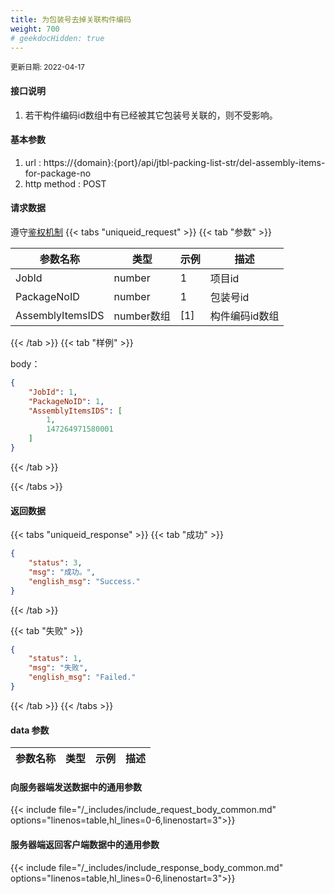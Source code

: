 ```yaml
---
title: 为包装号去掉关联构件编码
weight: 700
# geekdocHidden: true
---
```


<small>更新日期: 2022-04-17</small>

#### 接口说明
1. 若干构件编码id数组中有已经被其它包装号关联的，则不受影响。
#### 基本参数
1. url : https://{domain}:{port}/api/jtbl-packing-list-str/del-assembly-items-for-package-no
2. http method : POST

#### 请求数据
遵守[鉴权机制](/auth/)
{{< tabs "uniqueid_request" >}}
{{< tab "参数" >}} 

|  参数名称   |  类型 |  示例 |  描述 |
|  ----  | ----  | ----  | ----  |
|  JobId  | number  | 1  | 项目id |
|  PackageNoID  | number  | 1  | 包装号id|
|  AssemblyItemsIDS  | number数组  | [1]  | 构件编码id数组|

{{< /tab >}}
{{< tab "样例" >}}


body： 

```json
{
    "JobId": 1,
    "PackageNoID": 1,
    "AssemblyItemsIDS": [
        1,
        147264971580001
    ]
}
```
{{< /tab >}}

{{< /tabs >}}


#### 返回数据


{{< tabs "uniqueid_response" >}}
{{< tab "成功" >}} 
```json
{
    "status": 3,
    "msg": "成功。",
    "english_msg": "Success."
}
```   
{{< /tab >}}

{{< tab "失败" >}}
```json
{
    "status": 1,
    "msg": "失败",
    "english_msg": "Failed."
}

```
{{< /tab >}}
{{< /tabs >}}
#### data 参数

|  参数名称   |  类型 |  示例 |  描述 |
|  ----  | ----  | ----  | ----  |


#### 向服务器端发送数据中的通用参数
{{< include file="/_includes/include_request_body_common.md"  options="linenos=table,hl_lines=0-6,linenostart=3">}}

#### 服务器端返回客户端数据中的通用参数

{{< include file="/_includes/include_response_body_common.md"  options="linenos=table,hl_lines=0-6,linenostart=3">}}
